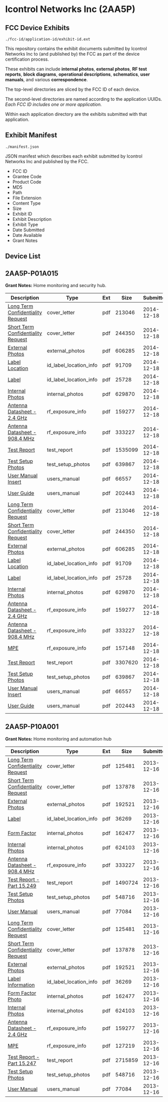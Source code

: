 # Icontrol Networks Inc (2AA5P)
## FCC Device Exhibits

```
./fcc-id/application-id/exhibit-id.ext
```

This repository contains the exhibit documents submitted by Icontrol Networks Inc to (and published by) the FCC as part of the device certification process.

These exhibits can include **internal photos**, **external photos**, **RF test reports**, **block diagrams**, **operational descriptions**, **schematics**, **user manuals**, and various **correspondence**.

The top-level directories are sliced by the FCC ID of each device.

The second-level directories are named according to the application UUIDs. *Each FCC ID includes one or more application.*

Within each application directory are the exhibits submitted with that application. 

## Exhibit Manifest

```
./manifest.json
```

JSON manifest which describes each exhibit submitted by Icontrol Networks Inc and published by the FCC.

- FCC ID
- Grantee Code
- Product Code
- MD5
- Path
- File Extension
- Content Type
- Size
- Exhibit ID
- Exhibit Description
- Exhibit Type
- Date Submitted
- Date Available
- Grant Notes

## Device List
## 2AA5P-P01A015
**Grant Notes:** Home monitoring and security hub.

| Description | Type | Ext | Size | Submitted | Available |
| ----------- | ---- | --- | ---- | --------- | --------- |
| [Long Term Confidentiality Request](2AA5P-P01A015/128ae0adccfc31b675e428640fb9251f/2477930.pdf) | cover_letter | pdf | 213046 | 2014-12-18 | 2014-12-18 |
| [Short Term Confidentiality Request](2AA5P-P01A015/128ae0adccfc31b675e428640fb9251f/2477931.pdf) | cover_letter | pdf | 244350 | 2014-12-18 | 2014-12-18 |
| [External Photos](2AA5P-P01A015/128ae0adccfc31b675e428640fb9251f/2477929.pdf) | external_photos | pdf | 606285 | 2014-12-18 | 2014-12-18 |
| [Label Location](2AA5P-P01A015/128ae0adccfc31b675e428640fb9251f/2477935.pdf) | id_label_location_info | pdf | 91709 | 2014-12-18 | 2014-12-18 |
| [Label](2AA5P-P01A015/128ae0adccfc31b675e428640fb9251f/2477936.pdf) | id_label_location_info | pdf | 25728 | 2014-12-18 | 2014-12-18 |
| [Internal Photos](2AA5P-P01A015/128ae0adccfc31b675e428640fb9251f/2477933.pdf) | internal_photos | pdf | 629870 | 2014-12-18 | 2015-02-01 |
| [Antenna Datasheet - 2.4 GHz](2AA5P-P01A015/128ae0adccfc31b675e428640fb9251f/2143082.pdf) | rf_exposure_info | pdf | 159277 | 2014-12-18 | 2014-12-18 |
| [Antenna Datasheet - 908.4 MHz](2AA5P-P01A015/128ae0adccfc31b675e428640fb9251f/2143096.pdf) | rf_exposure_info | pdf | 333227 | 2014-12-18 | 2014-12-18 |
| [Test Report](2AA5P-P01A015/128ae0adccfc31b675e428640fb9251f/2477976.pdf) | test_report | pdf | 1535099 | 2014-12-18 | 2014-12-18 |
| [Test Setup Photos](2AA5P-P01A015/128ae0adccfc31b675e428640fb9251f/2477954.pdf) | test_setup_photos | pdf | 639867 | 2014-12-18 | 2014-12-18 |
| [User Manual Insert](2AA5P-P01A015/128ae0adccfc31b675e428640fb9251f/2477953.pdf) | users_manual | pdf | 66557 | 2014-12-18 | 2015-02-01 |
| [User Guide](2AA5P-P01A015/128ae0adccfc31b675e428640fb9251f/2477956.pdf) | users_manual | pdf | 202443 | 2014-12-18 | 2015-02-01 |
| [Long Term Confidentiality Request](2AA5P-P01A015/77d893520999e7f9ec778056c14f4dd8/2477930.pdf) | cover_letter | pdf | 213046 | 2014-12-18 | 2014-12-18 |
| [Short Term Confidentiality Request](2AA5P-P01A015/77d893520999e7f9ec778056c14f4dd8/2477931.pdf) | cover_letter | pdf | 244350 | 2014-12-18 | 2014-12-18 |
| [External Photos](2AA5P-P01A015/77d893520999e7f9ec778056c14f4dd8/2477929.pdf) | external_photos | pdf | 606285 | 2014-12-18 | 2014-12-18 |
| [Label Location](2AA5P-P01A015/77d893520999e7f9ec778056c14f4dd8/2477935.pdf) | id_label_location_info | pdf | 91709 | 2014-12-18 | 2014-12-18 |
| [Label](2AA5P-P01A015/77d893520999e7f9ec778056c14f4dd8/2477936.pdf) | id_label_location_info | pdf | 25728 | 2014-12-18 | 2014-12-18 |
| [Internal Photos](2AA5P-P01A015/77d893520999e7f9ec778056c14f4dd8/2477933.pdf) | internal_photos | pdf | 629870 | 2014-12-18 | 2015-02-01 |
| [Antenna Datasheet - 2.4 GHz](2AA5P-P01A015/77d893520999e7f9ec778056c14f4dd8/2143082.pdf) | rf_exposure_info | pdf | 159277 | 2014-12-18 | 2014-12-18 |
| [Antenna Datasheet - 908.4 MHz](2AA5P-P01A015/77d893520999e7f9ec778056c14f4dd8/2143096.pdf) | rf_exposure_info | pdf | 333227 | 2014-12-18 | 2014-12-18 |
| [MPE](2AA5P-P01A015/77d893520999e7f9ec778056c14f4dd8/2477934.pdf) | rf_exposure_info | pdf | 157148 | 2014-12-18 | 2014-12-18 |
| [Test Report](2AA5P-P01A015/77d893520999e7f9ec778056c14f4dd8/2477928.pdf) | test_report | pdf | 3307620 | 2014-12-18 | 2014-12-18 |
| [Test Setup Photos](2AA5P-P01A015/77d893520999e7f9ec778056c14f4dd8/2477954.pdf) | test_setup_photos | pdf | 639867 | 2014-12-18 | 2014-12-18 |
| [User Manual Insert](2AA5P-P01A015/77d893520999e7f9ec778056c14f4dd8/2477953.pdf) | users_manual | pdf | 66557 | 2014-12-18 | 2015-02-01 |
| [User Guide](2AA5P-P01A015/77d893520999e7f9ec778056c14f4dd8/2477956.pdf) | users_manual | pdf | 202443 | 2014-12-18 | 2015-02-01 |
## 2AA5P-P10A001
**Grant Notes:** Home monitoring and automation hub

| Description | Type | Ext | Size | Submitted | Available |
| ----------- | ---- | --- | ---- | --------- | --------- |
| [Long Term Confidentiality Request](2AA5P-P10A001/b29b7d582b16f73a9e5cc83cbe1d0e5a/2143086.pdf) | cover_letter | pdf | 125481 | 2013-12-16 | 2013-12-16 |
| [Short Term Confidentiality Request](2AA5P-P10A001/b29b7d582b16f73a9e5cc83cbe1d0e5a/2143087.pdf) | cover_letter | pdf | 137878 | 2013-12-16 | 2013-12-16 |
| [External Photos](2AA5P-P10A001/b29b7d582b16f73a9e5cc83cbe1d0e5a/2143085.pdf) | external_photos | pdf | 192521 | 2013-12-16 | 2013-12-16 |
| [Label](2AA5P-P10A001/b29b7d582b16f73a9e5cc83cbe1d0e5a/2143093.pdf) | id_label_location_info | pdf | 36269 | 2013-12-16 | 2013-12-16 |
| [Form Factor](2AA5P-P10A001/b29b7d582b16f73a9e5cc83cbe1d0e5a/2143088.pdf) | internal_photos | pdf | 162477 | 2013-12-16 | 2014-01-30 |
| [Internal Photos](2AA5P-P10A001/b29b7d582b16f73a9e5cc83cbe1d0e5a/2143089.pdf) | internal_photos | pdf | 624103 | 2013-12-16 | 2014-01-30 |
| [Antenna Datasheet - 908.4 MHz](2AA5P-P10A001/b29b7d582b16f73a9e5cc83cbe1d0e5a/2143096.pdf) | rf_exposure_info | pdf | 333227 | 2013-12-16 | 2013-12-16 |
| [Test Report - Part 15.249](2AA5P-P10A001/b29b7d582b16f73a9e5cc83cbe1d0e5a/2143098.pdf) | test_report | pdf | 1490724 | 2013-12-16 | 2013-12-16 |
| [Test Setup Photos](2AA5P-P10A001/b29b7d582b16f73a9e5cc83cbe1d0e5a/2143094.pdf) | test_setup_photos | pdf | 548716 | 2013-12-16 | 2013-12-16 |
| [User Manual](2AA5P-P10A001/b29b7d582b16f73a9e5cc83cbe1d0e5a/2143091.pdf) | users_manual | pdf | 77084 | 2013-12-16 | 2014-01-30 |
| [Long Term Confidentiality Request](2AA5P-P10A001/ecb4d6f224ec4c2b34e33c81640449ab/2143086.pdf) | cover_letter | pdf | 125481 | 2013-12-16 | 2013-12-16 |
| [Short Term Confidentiality Request](2AA5P-P10A001/ecb4d6f224ec4c2b34e33c81640449ab/2143087.pdf) | cover_letter | pdf | 137878 | 2013-12-16 | 2013-12-16 |
| [External Photos](2AA5P-P10A001/ecb4d6f224ec4c2b34e33c81640449ab/2143085.pdf) | external_photos | pdf | 192521 | 2013-12-16 | 2013-12-16 |
| [Label Information](2AA5P-P10A001/ecb4d6f224ec4c2b34e33c81640449ab/2143093.pdf) | id_label_location_info | pdf | 36269 | 2013-12-16 | 2013-12-16 |
| [Form Factor Photo](2AA5P-P10A001/ecb4d6f224ec4c2b34e33c81640449ab/2143088.pdf) | internal_photos | pdf | 162477 | 2013-12-16 | 2014-01-30 |
| [Internal Photos](2AA5P-P10A001/ecb4d6f224ec4c2b34e33c81640449ab/2143089.pdf) | internal_photos | pdf | 624103 | 2013-12-16 | 2014-01-30 |
| [Antenna Datasheet - 2.4 GHz](2AA5P-P10A001/ecb4d6f224ec4c2b34e33c81640449ab/2143082.pdf) | rf_exposure_info | pdf | 159277 | 2013-12-16 | 2013-12-16 |
| [MPE](2AA5P-P10A001/ecb4d6f224ec4c2b34e33c81640449ab/2143090.pdf) | rf_exposure_info | pdf | 127219 | 2013-12-16 | 2013-12-16 |
| [Test Report - Part 15.247](2AA5P-P10A001/ecb4d6f224ec4c2b34e33c81640449ab/2143084.pdf) | test_report | pdf | 2715859 | 2013-12-16 | 2013-12-16 |
| [Test Setup Photos](2AA5P-P10A001/ecb4d6f224ec4c2b34e33c81640449ab/2143094.pdf) | test_setup_photos | pdf | 548716 | 2013-12-16 | 2013-12-16 |
| [User Manual](2AA5P-P10A001/ecb4d6f224ec4c2b34e33c81640449ab/2143091.pdf) | users_manual | pdf | 77084 | 2013-12-16 | 2014-01-30 |
